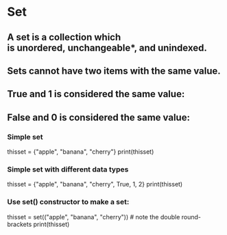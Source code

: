# Set

## A set is a collection which is unordered, unchangeable*, and unindexed.
## Sets cannot have two items with the same value.
## True and 1 is considered the same value:
## False and 0 is considered the same value:

### Simple set
thisset = {"apple", "banana", "cherry"}
print(thisset)

### Simple set with different data types
thisset = {"apple", "banana", "cherry", True, 1, 2}
print(thisset)

### Use set() constructor to make a set:
thisset = set(("apple", "banana", "cherry")) # note the double round-brackets
print(thisset)